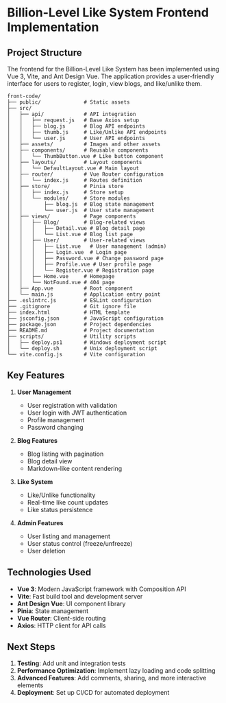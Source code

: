 # Billion-Level Like System Frontend Implementation

## Project Structure

The frontend for the Billion-Level Like System has been implemented using Vue 3, Vite, and Ant Design Vue. The application provides a user-friendly interface for users to register, login, view blogs, and like/unlike them.

```
front-code/
├── public/              # Static assets
├── src/
│   ├── api/             # API integration
│   │   ├── request.js   # Base Axios setup
│   │   ├── blog.js      # Blog API endpoints
│   │   ├── thumb.js     # Like/Unlike API endpoints
│   │   └── user.js      # User API endpoints
│   ├── assets/          # Images and other assets
│   ├── components/      # Reusable components
│   │   └── ThumbButton.vue # Like button component
│   ├── layouts/         # Layout components
│   │   └── DefaultLayout.vue # Main layout
│   ├── router/          # Vue Router configuration
│   │   └── index.js     # Routes definition
│   ├── store/           # Pinia store
│   │   ├── index.js     # Store setup
│   │   └── modules/     # Store modules
│   │       ├── blog.js  # Blog state management
│   │       └── user.js  # User state management
│   ├── views/           # Page components
│   │   ├── Blog/        # Blog-related views
│   │   │   ├── Detail.vue # Blog detail page
│   │   │   └── List.vue # Blog list page
│   │   ├── User/        # User-related views
│   │   │   ├── List.vue   # User management (admin)
│   │   │   ├── Login.vue  # Login page
│   │   │   ├── Password.vue # Change password page
│   │   │   ├── Profile.vue # User profile page
│   │   │   └── Register.vue # Registration page
│   │   ├── Home.vue     # Homepage
│   │   └── NotFound.vue # 404 page
│   ├── App.vue          # Root component
│   └── main.js          # Application entry point
├── .eslintrc.js         # ESLint configuration
├── .gitignore           # Git ignore file
├── index.html           # HTML template
├── jsconfig.json        # JavaScript configuration
├── package.json         # Project dependencies
├── README.md            # Project documentation
├── scripts/             # Utility scripts
│   ├── deploy.ps1       # Windows deployment script
│   └── deploy.sh        # Unix deployment script
└── vite.config.js       # Vite configuration
```

## Key Features

1. **User Management**
   - User registration with validation
   - User login with JWT authentication
   - Profile management
   - Password changing

2. **Blog Features**
   - Blog listing with pagination
   - Blog detail view
   - Markdown-like content rendering

3. **Like System**
   - Like/Unlike functionality
   - Real-time like count updates
   - Like status persistence

4. **Admin Features**
   - User listing and management
   - User status control (freeze/unfreeze)
   - User deletion

## Technologies Used

- **Vue 3**: Modern JavaScript framework with Composition API
- **Vite**: Fast build tool and development server
- **Ant Design Vue**: UI component library
- **Pinia**: State management
- **Vue Router**: Client-side routing
- **Axios**: HTTP client for API calls

## Next Steps

1. **Testing**: Add unit and integration tests
2. **Performance Optimization**: Implement lazy loading and code splitting
3. **Advanced Features**: Add comments, sharing, and more interactive elements
4. **Deployment**: Set up CI/CD for automated deployment 